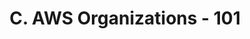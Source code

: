 ---
weight: 3
title: C. AWS Organizations - 101
description: AWS Organization Constructs to be aware of in AWS Marketplace Context.
---